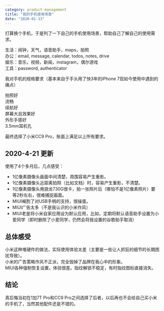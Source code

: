 ```yaml
---
category: product-management
title: "我的手机使用场景"
date: "2020-01-13"
---
```


打算换个手机，于是列了一下自己的手机使用场景，帮助自己了解自己的使用需求。

生活：闹钟，天气，语音助手，maps，拍照  
办公：email, message, calendar, todos, notes, drive  
娱乐：音乐，视频，新闻，instagram，偶尔游戏  
工具：password, authenticator

我对手机的规格要求（基本来自于手头用了快3年的iPhone 7现如今使用中遇到的痛点）

拍照好  
流畅  
续航好  
屏幕大且效果好  
外形手感好  
3.5mm耳机孔

最终选择了小米CC9 Pro，账面上满足以上所有要求。

## 2020-4-21 更新

使用了4个多月后，几点感受：

- 1亿像素摄像头画面中间清楚，周围容易产生重影。
- 1亿像素摄像头近距离拍照（比如文档）时，容易产生重影，不清楚。
- 1亿像素摄像头用骁龙730G很卡，拍一张照片后（哪怕不是1亿像素照片）要等2秒左右，很难捕捉画面。
- MIUI阉割了对USB手柄的支持，很操蛋。
- MIUI广告太多（不是我认识的小米作风）
- MIUI老是将小米自家应用设为默认应用，比如，定期将默认语音助手设置为小爱同学（即时删除了小爱同学，仍然会将我设置的谷歌助手取消）

## 总体感受

小米这种堆硬件的做法，实际使用体验太差（主要是一些让人抓狂的细节的长期困扰导致）。  
小米的广告策略作风不正派，完全毁掉了品牌在我心中的形象。  
MIUI各种强制恢复设置，体验很差。指纹解锁不稳定，有时指纹图标直接消失。

## 结论

真后悔当初在1加7T Pro和CC9 Pro之间选择了后者，以后再也不会给自己买小米的手机了，当然其他配件还是不错的。
